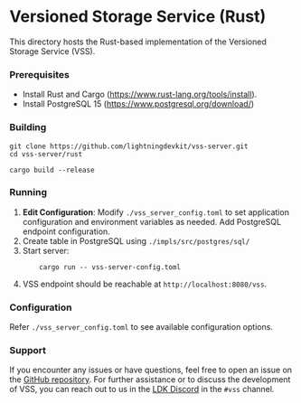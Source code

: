 # Versioned Storage Service (Rust)

This directory hosts the Rust-based implementation of the Versioned Storage Service (VSS).

### Prerequisites

- Install Rust and Cargo (https://www.rust-lang.org/tools/install).
- Install PostgreSQL 15 (https://www.postgresql.org/download/)

### Building

```
git clone https://github.com/lightningdevkit/vss-server.git
cd vss-server/rust

cargo build --release
```

### Running
1. **Edit Configuration**: Modify `./vss_server_config.toml` to set application configuration and
   environment variables as needed. Add PostgreSQL endpoint configuration.
2. Create table in PostgreSQL using `./impls/src/postgres/sql/`
3. Start server:
    ```
        cargo run -- vss-server-config.toml
    ```
3. VSS endpoint should be reachable at `http://localhost:8080/vss`.

### Configuration

Refer `./vss_server_config.toml` to see available configuration options.

### Support

If you encounter any issues or have questions, feel free to open an issue on
the [GitHub repository](https://github.com/lightningdevkit/vss-server/issues). For further assistance or to discuss the
development of VSS, you can reach out to us in the [LDK Discord](https://discord.gg/5AcknnMfBw) in the `#vss` channel.

[LDK Discord]: https://discord.gg/5AcknnMfBw
